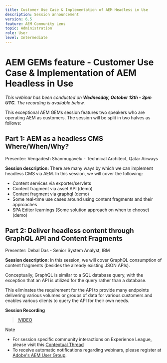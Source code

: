 ```yaml
---
title: Customer Use Case & Implementation of AEM Headless in Use
description: Session announcement
version: 6.5
feature: AEM Community Lens
topic: Administration
role: User
level: Intermediate
---
```

# AEM GEMs feature - Customer Use Case & Implementation of AEM Headless in Use

*This webinar has been conducted on **Wednesday, October 12th - 3pm UTC**. The recording is available below.*

This exceptional AEM GEMs session features two speakers who are operating AEM as customers. The session will be split in two halves as follows:

## Part 1: AEM as a headless CMS Where/When/Why? 

Presenter: Vengadesh Shanmugavelu - Technical Architect, Qatar Airways

**Session description:**
There are many ways by which we can implement headless CMS via AEM. 
In this session, we will cover the following: 

* Content services via exporter/servlets
* Content fragment via asset API (demo)
* Content fragment via graphql (demo)
* Some real-time use cases around using content fragments and their approaches
* SPA Editor learnings (Some solution approach on when to choose) (demo)

## Part 2: Deliver headless content through GraphQL API and Content Fragments

Presenter: Debal Das - Senior System Analyst, IBM

**Session description:**
In this session, we will cover GraphQL consumption of content fragments (besides the already existing JSON APIs).

Conceptually, GraphQL is similar to a SQL database query, with the exception that an API is utilized for the query rather than a database.

This eliminates the requirement for the API to provide many endpoints delivering various volumes or groups of data for various customers and enables various clients to query the API for their own needs.

**Session Recording**

>[!VIDEO](https://video.tv.adobe.com/v/3410160)

>[!NOTE]
>
>* For session specific community interactions on Experience League, please visit this [Contextual Thread](https://adobe.ly/3r6P4nr)
>* To receive automatic notifications regarding webinars, please register at [Adobe's AEM User Group](https://aem-augs.adobe.com/).
